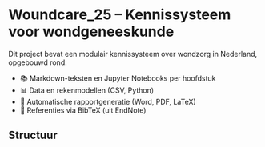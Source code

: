 # Woundcare_25 – Kennissysteem voor wondgeneeskunde

Dit project bevat een modulair kennissysteem over wondzorg in Nederland, opgebouwd rond:

- 📚 Markdown-teksten en Jupyter Notebooks per hoofdstuk
- 📊 Data en rekenmodellen (CSV, Python)
- 📄 Automatische rapportgeneratie (Word, PDF, LaTeX)
- 📖 Referenties via BibTeX (uit EndNote)

## Structuur
